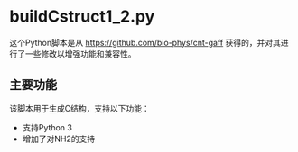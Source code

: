 # buildCstruct1_2.py

这个Python脚本是从 https://github.com/bio-phys/cnt-gaff 获得的，并对其进行了一些修改以增强功能和兼容性。

## 主要功能

该脚本用于生成C结构，支持以下功能：

- 支持Python 3
- 增加了对NH2的支持
